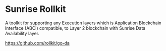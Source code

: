 # Sunrise Rollkit

A toolkit for supporting any Execution layers which is Application Blockchain Interface (ABCI) compatible, to Layer 2 blockchain with Sunrise Data Availability layer.

<https://github.com/rollkit/go-da>
